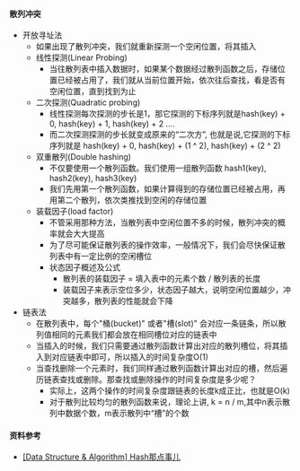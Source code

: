 #### 散列冲突
- 开放寻址法
  - 如果出现了散列冲突，我们就重新探测一个空闲位置，将其插入
  - 线性探测(Linear Probing)
    - 当往散列表中插入数据时，如果某个数据经过散列函数之后，存储位置已经被占用了，我们就从当前位置开始，依次往后查找，看是否有空闲位置，直到找到为止
  - 二次探测(Quadratic probing)
    - 线性探测每次探测的步长是1，那它探测的下标序列就是hash(key) + 0, hash(key) + 1, hash(key) + 2 ....
    - 而二次探测探测的步长就变成原来的“二次方”, 也就是说,它探测的下标序列就是 hash(key) + 0, hash(key) + (1 ^ 2), hash(key) + (2 ^ 2)
  - 双重散列(Double hashing)
    - 不仅要使用一个散列函数。我们使用一组散列函数 hash1(key), hash2(key), hash3(key)
    - 我们先用第一个散列函数，如果计算得到的存储位置已经被占用，再用第二个散列，依次类推找到空闲的存储位置
  - 装载因子(load factor)
    - 不管采用那种方法，当散列表中空闲位置不多的时候，散列冲突的概率就会大大提高
    - 为了尽可能保证散列表的操作效率，一般情况下，我们会尽快保证散列表中有一定比例的空闲槽位
    - 状态因子概述及公式
      - 散列表的装载因子 = 填入表中的元素个数 / 散列表的长度
      - 装载因子来表示空位多少，状态因子越大，说明空闲位置越少，冲突越多，散列表的性能就会下降
- 链表法
  - 在散列表中，每个"桶(bucket)" 或者"槽(slot)" 会对应一条链条，所以散列值相同的元素我们都会放在相同槽位对应的链表中
  - 当插入的时候，我们只需要通过散列函数计算出对应的散列槽位，将其插入到对应链表中即可，所以插入的时间复杂度O(1)
  - 当查找删除一个元素时，我们同样通过散列函数计算出对应的槽，然后遍历链表查找或删除。那查找或删除操作的时间复杂度是多少呢？
    - 实际上，这两个操作的时间复杂度跟链表的长度k成正比，也就是O(k)
    - 对于散列比较均匀的散列函数来说，理论上讲, k = n / m,其中n表示散列中数据个数，m表示散列中“槽”的个数
#### 资料参考
- [[Data Structure & Algorithm] Hash那点事儿](https://www.cnblogs.com/maybe2030/p/4719267.html)